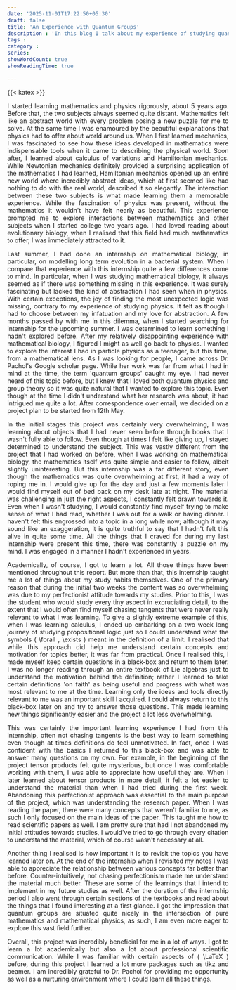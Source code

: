 ```yaml
---
date: '2025-11-01T17:22:50+05:30'
draft: false
title: 'An Experience with Quantum Groups'
description : 'In this blog I talk about my experience of studying quantum groups during my summer internship with Dr. Pachol in the summer of 2025.' 
tags :
category : 
series:
showWordCount: true
showReadingTime: true

---
```

{{< katex >}}

<div style="text-align: justify;">
I started learning mathematics and physics rigorously, about 5 years ago. Before that, the two subjects always seemed quite distant. Mathematics felt like an abstract world with every problem posing a new puzzle for me to solve. At the same time I was enamoured by the beautiful explanations that physics had to offer about world around us. When I first learned mechanics, I was fascinated to see how these ideas developed in mathematics were indispensable tools when it came to describing the physical world. Soon after, I learned about calculus of variations and Hamiltonian mechanics. While Newtonian mechanics definitely provided a surprising application of the mathematics I had learned, Hamiltonian mechanics opened up an entire new world where incredibly abstract ideas, which at first seemed like had nothing to do with the real world, described it so elegantly. The interaction between these two subjects is what made learning them a memorable experience. While the fascination of physics was present, without the mathematics it wouldn't have felt nearly as beautiful. This experience prompted me to explore interactions between mathematics and other subjects when I started college two years ago. I had loved reading about evolutionary biology, when I realised that this field had much mathematics to offer, I was immediately attracted to it. 

Last summer, I had done an internship on mathematical biology, in particular, on modelling long term evolution in a bacterial system. When I compare that experience with this internship quite a few differences come to mind. In particular, when I was studying mathematical biology, it always seemed as if there was something missing in this experience. It was surely fascinating but lacked the kind of abstraction I had seen when in physics. With certain exceptions, the joy of finding the most unexpected logic was missing, contrary to my experience of studying physics. It felt as though I had to choose between my infatuation and my love for abstraction. A few months passed by with me in this dilemma, when I started searching for internship for the upcoming summer. I was determined to learn something I hadn't explored before. After my relatively disappointing experience with mathematical biology, I figured I might as well go back to physics. I wanted to explore the interest I had in particle physics as a teenager, but this time, from a mathematical lens. As I was looking for people, I came across Dr. Pachol's Google scholar page. While her work was far from what I had in mind at the time, the term 'quantum groups' caught my eye. I had never heard of this topic before, but I knew that I loved both quantum physics and group theory so it was quite natural that I wanted to explore this topic. Even though at the time I didn't understand what her research was about, it had intrigued me quite a lot. After correspondence over email, we decided on a project plan to be started from 12th May. 

In the initial stages this project was certainly very overwhelming, I was learning about objects that I had never seen before through books that I wasn't fully able to follow. Even though at times I felt like giving up, I stayed determined to understand the subject. This was vastly different from the project that I had worked on before, when I was working on mathematical biology, the mathematics itself was quite simple and easier to follow, albeit slightly uninteresting. But this internship was a far different story, even though the mathematics was quite overwhelming at first, it had a way of roping me in. I would give up for the day and just a few moments later I would find myself out of bed back on my desk late at night. The material was challenging in just the right aspects, I constantly felt drawn towards it. Even when I wasn't studying, I would constantly find myself trying to make sense of what I had read, whether I was out for a walk or having dinner. I haven't felt this engrossed into a topic in a long while now; although it may sound like an exaggeration, it is quite truthful to say that I hadn't felt this alive in quite some time. All the things that I craved for during my last internship were present this time, there was constantly a puzzle on my mind. I was engaged in a manner I hadn't experienced in years. 

Academically, of course, I got to learn a lot. All those things have been mentioned throughout this report. But more than that, this internship taught me a lot of things about my study habits themselves. One of the primary reason that during the initial two weeks the content was so overwhelming was due to my perfectionist attitude towards my studies. Prior to this, I was the student who would study every tiny aspect in excruciating detail, to the extent that I would often find myself chasing tangents that were never really relevant to what I was learning. To give a slightly extreme example of this, when I was learning calculus, I ended up embarking on a two week long journey of studying propositional logic just so I could understand what the symbols \( \forall , \exists \) meant in the definition of a limit. I realised that while this approach did help me understand certain concepts and motivation for topics better, it was far from practical. Once I realised this, I made myself keep certain questions in a black-box and return to them later. I was no longer reading through an entire textbook of Lie algebras just to understand the motivation behind the definition; rather I learned to take certain definitions 'on faith' as being useful and progress with what was most relevant to me at the time. Learning only the ideas and tools directly relevant to me was an important skill I acquired. I could always return to this black-box later on and try to answer those questions. This made learning new things significantly easier and the project a lot less overwhelming. 

This was certainly the important learning experience I had from this internship, often not chasing tangents is the best way to learn something even though at times definitions do feel unmotivated. In fact, once I was confident with the basics I returned to this black-box and was able to answer many questions on my own. For example, in the beginning of the project tensor products felt quite mysterious, but once I was comfortable working with them, I was able to appreciate how useful they are. When I later learned about tensor products in more detail, it felt a lot easier to understand the material than when I had tried during the first week. Abandoning this perfectionist approach was essential to the main purpose of the project, which was understanding the research paper. When I was reading the paper, there were many concepts that weren't familiar to me, as such I only focused on the main ideas of the paper. This taught me how to read scientific papers as well. I am pretty sure that had I not abandoned my initial attitudes towards studies, I would've tried to go through every citation to understand the material, which of course wasn't necessary at all.  

Another thing I realised is how important it is to revisit the topics you have learned later on. At the end of the internship when I revisited my notes I was able to appreciate the relationship between various concepts far better than before. Counter-intuitively, not chasing perfectionism made me understand the material much better. These are some of the learnings that I intend to implement in my future studies as well. After the duration of the internship period I also went through certain sections of the textbooks and read about the things that I found interesting at a first glance. I got the impression that quantum groups are situated quite nicely in the intersection of pure mathematics and mathematical physics, as such, I am even more eager to explore this vast field further. 

Overall, this project was incredibly beneficial for me in a lot of ways. I got to learn a lot academically but also a lot about professional scientific communication. While I was familiar with certain aspects of \( \LaTeX \) before, during this project I learned a lot more packages such as tikz and beamer. I am incredibly grateful to Dr. Pachol for providing me opportunity as well as a nurturing environment where I could learn all these things.


</div>